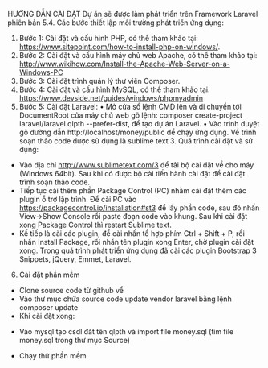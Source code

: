 HƯỚNG DẪN CÀI ĐẶT
Dự án sẽ được làm phát triển trên Framework Laravel phiên bản 5.4. 
Các bước thiết lập môi trường phát triển ứng dụng:
1.	Bước 1: Cài đặt và cấu hình PHP, có thể tham khảo tại: https://www.sitepoint.com/how-to-install-php-on-windows/.
2.	Bước 2: Cài đặt và cấu hình máy chủ web Apache, có thể tham khảo tại: http://www.wikihow.com/Install-the-Apache-Web-Server-on-a-Windows-PC
3.	Bước 3: Cài đặt trình quản lý thư viên Composer.
4.	Bước 4: Cài đặt và cấu hình MySQL, có thể tham khảo tại: https://www.devside.net/guides/windows/phpmyadmin
5.	Bước 5: Cài đặt Laravel:
•	Mở cửa sổ lệnh CMD lên và di chuyển tới DocumentRoot của máy chủ web gõ lệnh: composer create-project laravel/laravel qlpth --prefer-dist, để tạo dự án Laravel.
•	Vào trình duyệt gõ đường dẫn http://localhost/money/public để chạy ứng dụng.
Về trình soạn thảo code được sử dụng là sublime text 3.
Quá trình cài đặt và sử dụng: 
-	Vào địa chỉ http://www.sublimetext.com/3 để tải bộ cài đặt về cho máy (Windows 64bit). Sau khi có được bộ cài tiến hành cài đặt để cài đặt trình soạn thảo code.
-	Tiếp tục cài thêm phần Package Control (PC) nhằm cài đặt thêm các plugin ỗ trợ lập trình. Để cài PC vào https://packagecontrol.io/installation#st3 để lấy phần code, sau đó nhấn View->Show Console rồi paste đoạn code vào khung. Sau khi cài đặt xong Package Control thì restart Sublime text.
-	Kế tiếp là cài các plugin, để cài nhấn tổ hợp phím Ctrl + Shift + P, rồi nhấn Install Package, rồi nhấn tên plugin xong Enter, chờ plugin cài đặt xong. Trong quá trình phát triển ứng dụng đã cài các plugin Bootstrap 3 Snippets, jQuery, Emmet, Laravel.
6.	Cài đặt phần mềm
-	Clone source code từ github về
-	Vào thư mục chứa source code update vendor laravel bằng lệnh composer update
-	Khi cài đặt xong: 
+ Vào mysql tạo csdl đăt tên qlpth và import file money.sql (tìm file money.sql trong thư mục Source)
-	Chạy thử phần mềm

